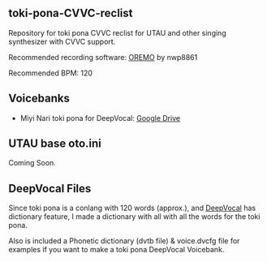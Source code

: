 ## toki-pona-CVVC-reclist
Repository for toki pona CVVC reclist for UTAU and other singing synthesizer with CVVC support.

Recommended recording software: [OREMO](https://pt.osdn.net/users/nwp8861/pf/OREMO/wiki/FrontPage "OREMO") by nwp8861

Recommended BPM: 120

## Voicebanks
* Miyi Nari toki pona for DeepVocal: [Google Drive](https://drive.google.com/file/d/1RP5a4X4viYOliWDVpN92g7nF45Nlyuzf/view?usp=drive_link)

## UTAU base oto.ini
Coming Soon.

## DeepVocal Files
Since toki pona is a conlang with 120 words (approx.), and [DeepVocal](https://www.deep-vocal.com/) has dictionary feature, I made a dictionary with all with all the words for the toki pona.

Also is included a Phonetic dictionary (dvtb file) & voice.dvcfg file for examples if you want to make a toki pona DeepVocal Voicebank.
